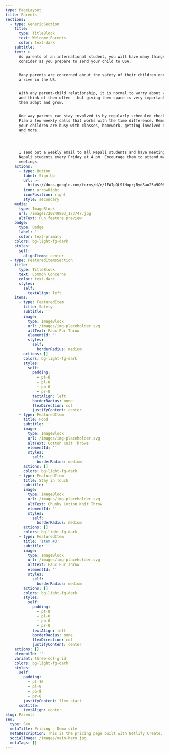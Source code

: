 ```yaml
---
type: PageLayout
title: Parents
sections:
  - type: GenericSection
    title:
      type: TitleBlock
      text: Welcome Parents
      color: text-dark
    subtitle: ''
    text: >
      As parents of an international student, you will have many things to
      consider as you prepare to send your child to USA.


      Many parents are concerned about the safety of their children once they
      arrive in the US.


      With any parent-child relationship, it is normal to worry about your child
      and think of them often – but giving them space is very important to help
      them adapt and grow.


      One way parents can stay involved is by regularly scheduled check-ins.
      Plan a few weekly calls that works with the time difference. Remember that
      your children are busy with classes, homework, getting involved on campus
      and more.




      I send out a weekly email to all Nepali students and have meeting for
      Nepali students every Friday at 4 pm. Encourage them to attend my
      meetings. 
    actions:
      - type: Button
        label: Sign Up
        url: >-
          https://docs.google.com/forms/d/e/1FAIpQLSfHuprjBydSau25u9O069pq1s0fH8i178Ga9m3hWnAzNW9dxg/viewform?usp=sf_link
        icon: arrowRight
        iconPosition: right
        style: secondary
    media:
      type: ImageBlock
      url: /images/20240803_173747.jpg
      altText: Fun feature preview
    badge:
      type: Badge
      label: ''
      color: text-primary
    colors: bg-light-fg-dark
    styles:
      self:
        alignItems: center
  - type: FeaturedItemsSection
    title:
      type: TitleBlock
      text: Common Concerns
      color: text-dark
      styles:
        self:
          textAlign: left
    items:
      - type: FeaturedItem
        title: Safety
        subtitle: ''
        image:
          type: ImageBlock
          url: /images/img-placeholder.svg
          altText: Faux Fur Throw
          elementId: ''
          styles:
            self:
              borderRadius: medium
        actions: []
        colors: bg-light-fg-dark
        styles:
          self:
            padding:
              - pt-0
              - pl-0
              - pb-0
              - pr-0
            textAlign: left
            borderRadius: none
            flexDirection: col
            justifyContent: center
      - type: FeaturedItem
        title: Food
        subtitle: ''
        image:
          type: ImageBlock
          url: /images/img-placeholder.svg
          altText: Cotton Knit Throws
          elementId: ''
          styles:
            self:
              borderRadius: medium
        actions: []
        colors: bg-light-fg-dark
      - type: FeaturedItem
        title: Stay in Touch
        subtitle: ''
        image:
          type: ImageBlock
          url: /images/img-placeholder.svg
          altText: Chunky Cotton Knit Throw
          elementId: ''
          styles:
            self:
              borderRadius: medium
        actions: []
        colors: bg-light-fg-dark
      - type: FeaturedItem
        title: 'Item #3'
        subtitle: ''
        image:
          type: ImageBlock
          url: /images/img-placeholder.svg
          altText: Faux Fur Throw
          elementId: ''
          styles:
            self:
              borderRadius: medium
        actions: []
        colors: bg-light-fg-dark
        styles:
          self:
            padding:
              - pt-0
              - pl-0
              - pb-0
              - pr-0
            textAlign: left
            borderRadius: none
            flexDirection: col
            justifyContent: center
    actions: []
    elementId: ''
    variant: three-col-grid
    colors: bg-light-fg-dark
    styles:
      self:
        padding:
          - pt-16
          - pl-8
          - pb-8
          - pr-8
        justifyContent: flex-start
      subtitle:
        textAlign: center
slug: Parents
seo:
  type: Seo
  metaTitle: Pricing - Demo site
  metaDescription: This is the pricing page built with Netlify Create.
  socialImage: /images/main-hero.jpg
  metaTags: []
---
```

